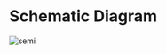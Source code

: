 # Schematic Diagram

![semi](https://github.com/hamzahassan535/Voice-Controlled-Robot/assets/135664238/bee7868c-7e24-4810-b61c-a4687bf009be)
